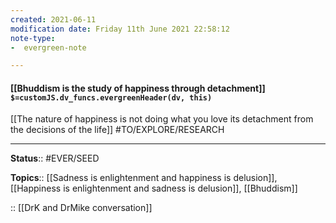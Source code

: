 ```yaml
---
created: 2021-06-11
modification date: Friday 11th June 2021 22:58:12
note-type: 
-  evergreen-note

---
```


#### [[Bhuddism is the study of happiness through detachment]] `$=customJS.dv_funcs.evergreenHeader(dv, this)`

[[The nature of happiness is not doing what you love its detachment from the decisions of the life]]
#TO/EXPLORE/RESEARCH 

---

**Status**:: #EVER/SEED 

**Topics**::  [[Sadness is enlightenment and happiness is delusion]], [[Happiness is enlightenment and sadness is delusion]], [[Bhuddism]]
	
:: [[DrK and DrMike conversation]]
